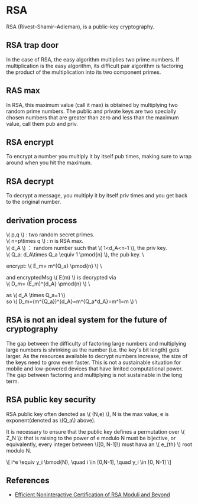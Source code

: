 # RSA

RSA (Rivest–Shamir–Adleman), is a public-key cryptography.

## RSA trap door

In the case of RSA, the easy algorithm multiplies two prime numbers. If multiplication is the easy algorithm, its difficult pair algorithm is factoring the product of the multiplication into its two component primes.

## RAS max

In RSA, this maximum value (call it max) is obtained by multiplying two random prime numbers. The public and private keys are two specially chosen numbers that are greater than zero and less than the maximum value, call them pub and priv.

## RSA encrypt

To encrypt a number you multiply it by itself pub times, making sure to wrap around when you hit the maximum.

## RSA decrypt

To decrypt a message, you multiply it by itself priv times and you get back to the original number.

## derivation process

\\( p,q \\) : two  random  secret  primes. \
\\( n=p\times q \\) : n is RSA max. \
\\( d_A \\) ： random number such that \\( 1<d_A<n-1 \\), the priv key. \
\\( Q_a: d_A\times Q_a \equiv 1 \pmod{n} \\), the pub key.    \

encrypt: \\( E_m= m^{Q_a} \pmod{n} \\)     \

and encryptedMsg \\( E(m) \\) is decrypted via    \
\\( D_m= (E_m)^{d_A} \pmod{n} \\)    \

as \\( d_A \times Q_a=1 \\)  \
so \\( D_m=(m^{Q_a})^{d_A}=m^{Q_a*d_A}=m^1=m \\)   \

## RSA is not an ideal system for the future of cryptography

The gap between the difficulty of factoring large numbers and multiplying large numbers is shrinking as the number (i.e. the key's bit length) gets larger. As the resources available to decrypt numbers increase, the size of the keys need to grow even faster. This is not a sustainable situation for mobile and low-powered devices that have limited computational power. The gap between factoring and multiplying is not sustainable in the long term.

## RSA public key security

RSA public key often denoted as \\( (N,e) \\), N is the max value, e is exponent(denoted as \\(Q_a\\) above).

It is necessary to ensure that the public key defines a permutation over \\( Z_N \\): that is raising to the power of e modulo N must be bijective, or equivalently, every integer between \\([0, N-1]\\)  must hava an \\( e_{th} \\) root modulo N.

\\[ i^e \equiv y_i \bmod{N}, \quad  i \in [0,N-1], \quad y_i \in [0, N-1] \\]

## References

* [Efficient Noninteractive Certification of RSA Moduli and Beyond](https://eprint.iacr.org/2018/057.pdf)
